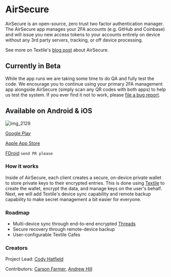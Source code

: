 # AirSecure

AirSecure is an open-source, zero trust two factor authentication manager. The AirSecure app manages your 2FA accounts (e.g. GitHub and Coinbase) and will issue you new access tokens to your accounts entirely on device without any 3rd party servers, tracking, or off device processing.

See more on Textile's [blog post](https://medium.com/textileio/airsecure-own-your-one-time-passwords-a65efd612dc6) about AirSecure.

## Currently in Beta

While the app runs we are taking some time to do QA and fully test the code. We encourage you to continue using your primary 2FA management app alongside AirSecure (simply scan any QR codes with both apps) to help us test the system. If you ever find it not to work, please [file a bug report](https://github.com/airsecure/airsecure/issues).

## Available on Android & iOS

![img_2129](https://user-images.githubusercontent.com/370259/52906826-2a2e7a80-3212-11e9-9d63-c350b9823a85.png)

[Google Play](https://play.google.com/store/apps/details?id=io.textile.airsecure)

[Apple App Store](https://testflight.apple.com/join/dVh9i7hX)

[FDroid]() `send PR please`

### How it works

Inside of AirSecure, each client creates a secure, on-device private wallet to store private keys to their encrypted entries. This is done using [Textile](https://github.com/textileio/textile-go/wiki) to create the wallet, encrypt the data, and manage keys on the user's behalf. Next, we will add Textile's device sync capability and remote backup capability to make secret management a bit easier for everyone.

### Roadmap

- Multi-device sync through end-to-end encrypted [Threads](https://medium.com/textileio/wip-textile-threads-whitepaper-just-kidding-6ce3a6624338)
- Secure recovery through remote-device backup
- User-configurable Textile Cafes

### Creators

Project Lead: [Cody Hatfield](https://github.com/codynhat)

Contributors: [Carson Farmer](https://twitter.com/carsonfarmer), [Andrew Hill](https://twitter.com/andrewxhill)
